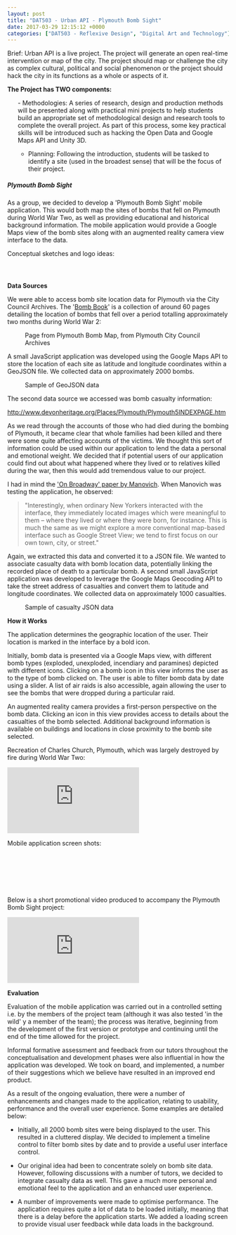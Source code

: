 ```yaml
---
layout: post
title: "DAT503 - Urban API - Plymouth Bomb Sight"
date: 2017-03-29 12:15:12 +0000
categories: ["DAT503 - Reflexive Design", "Digital Art and Technology"]
---
```


Brief: Urban API is a live project. The project will generate an open real-time intervention or map of the city. The project should map or challenge the city as complex cultural, political and social phenomenon or the project should hack the city in its functions as a whole or aspects of it.

**The Project has TWO components:**

<ol>- Methodologies: A series of research, design and production methods will be&nbsp;presented along with practical mini projects to help students build an&nbsp;appropriate set of methodological design and research tools to complete the&nbsp;overall project. As part of this process, some key practical skills will be&nbsp;introduced such as hacking the Open Data and Google Maps API and Unity&nbsp;3D.

- Planning: Following the introduction, students will be tasked to identify a site&nbsp;(used in the broadest sense) that will be the focus of their project.
</ol>

<h5>Plymouth Bomb Sight</h5>

As a group, we decided to develop a&nbsp;'Plymouth Bomb Sight' mobile application. This would both map the sites of bombs that fell on Plymouth during World War Two, as well as providing educational and historical background information. The mobile application would provide a Google Maps view of the bomb sites along with an augmented reality camera view interface to the data.

Conceptual sketches and logo ideas:

<figure><figure><a href="{{ site.baseurl }}/wp-content/uploads/2023/05/plymouth-bombsight-conceptual-sketch-01_33570786571_o.jpg"><img src="https://www.circleseven.co.uk/wp-content/uploads/2023/05/plymouth-bombsight-conceptual-sketch-01_33570786571_o.jpg" alt="" class="wp-image-838"/ loading="lazy"></a></figure>

<figure><a href="{{ site.baseurl }}/wp-content/uploads/2023/05/plymouth-bombsight-conceptual-sketch-02_33570788761_o.jpg"><img src="https://www.circleseven.co.uk/wp-content/uploads/2023/05/plymouth-bombsight-conceptual-sketch-02_33570788761_o.jpg" alt="" class="wp-image-837"/ loading="lazy"></a></figure>

<figure><a href="{{ site.baseurl }}/wp-content/uploads/2023/05/plymouth-bombsight-logo-ideas_33570788371_o.jpg"><img src="https://www.circleseven.co.uk/wp-content/uploads/2023/05/plymouth-bombsight-logo-ideas_33570788371_o.jpg" alt="" class="wp-image-836"/ loading="lazy"></a></figure>
</figure>

**Data Sources**

<p>We were able to access bomb site location data for Plymouth via the City Council Archives. The '<a href="http://web.plymouth.gov.uk/archivescatalogue?criteria=bomb+book&amp;operator=AND">Bomb Book</a>' is a collection of around 60 pages detailing the location of bombs that fell over a period totalling approximately two months during World War 2:</p>

<figure><a href="{{ site.baseurl }}/wp-content/uploads/2023/05/Page42.jpeg"><img src="https://www.circleseven.co.uk/wp-content/uploads/2023/05/Page42-1024x848.jpeg" alt="" class="wp-image-839"/ loading="lazy"></a><figcaption> Page from Plymouth Bomb Map, from Plymouth City Council Archives</figcaption></figure>

A small JavaScript application was developed using the Google Maps API to store the location of each site as latitude and longitude coordinates within a GeoJSON file. We collected data on approximately 2000 bombs.

<figure><a href="{{ site.baseurl }}/wp-content/uploads/2023/05/geojson_capture.jpeg"><img src="https://www.circleseven.co.uk/wp-content/uploads/2023/05/geojson_capture.jpeg" alt="" class="wp-image-840"/ loading="lazy"></a><figcaption>Sample of GeoJSON data</figcaption></figure>

The second data source we accessed was bomb casualty information:

<p><a href="http://www.devonheritage.org/Places/Plymouth/Plymouth5INDEXPAGE.htm">http://www.devonheritage.org/Places/Plymouth/Plymouth5INDEXPAGE.htm</a></p>

As we read through the accounts of those who had died during the bombing of Plymouth, it became clear that whole families had been killed and there were some quite affecting accounts of the victims. We thought this sort of information could be used within our application to lend the data a personal and emotional weight. We decided that if potential users of our application could find out about what happened where they lived or to relatives killed during the war, then this would add tremendous value to our project.

<p>I had in mind the <a href="{{ site.baseurl }}/dat503-on-broadway-paper-review/">'On Broadway' paper by Manovich</a>. When Manovich was testing the application, he observed:</p>

<blockquote><p>"Interestingly, when ordinary New Yorkers interacted with the interface, they immediately located images which were meaningful to them – where they lived or where they were born, for instance. This is much the same as we might explore a more conventional map-based interface such as Google Street View; we tend to first focus on our own town, city, or street."</p>
</blockquote>

Again, we extracted this data and converted it to a JSON file. We wanted to associate casualty data with bomb location data, potentially linking the recorded place of death to a particular bomb. A second small JavaScript application was developed to leverage the Google Maps Geocoding API to take the street address of casualties and convert them to latitude and longitude coordinates. We collected data on approximately 1000 casualties.

<figure><a href="{{ site.baseurl }}/wp-content/uploads/2023/05/casualty_json.jpeg"><img src="https://www.circleseven.co.uk/wp-content/uploads/2023/05/casualty_json-1024x319.jpeg" alt="" class="wp-image-841"/ loading="lazy"></a><figcaption>Sample of casualty JSON data</figcaption></figure>

**How it Works**

The application determines the geographic location of the user. Their location is marked in the interface by a bold icon.

Initially, bomb data is presented via a Google Maps view, with different bomb types (exploded, unexploded, incendiary and paramines) depicted with different icons. Clicking on a bomb icon in this view informs the user as to the type of bomb clicked on. The user is able to filter bomb data by date using a slider. A list of air raids is also accessible, again allowing the user to see the bombs that were dropped during a particular raid.

An augmented reality camera provides a first-person perspective on the bomb data. Clicking an icon in this view provides access to details about the casualties of the bomb selected. Additional background information is available on buildings and locations&nbsp;in close proximity to the bomb site selected.

Recreation of Charles Church, Plymouth, which was largely destroyed by fire during World War Two:

<div class="embed-container"><iframe src="https://www.youtube.com/embed/jfu0DBpCT8Q" frameborder="0" allow="accelerometer; autoplay; clipboard-write; encrypted-media; gyroscope; picture-in-picture" allowfullscreen></iframe></div>

Mobile application screen shots:

<figure><figure><img src="https://www.circleseven.co.uk/wp-content/uploads/2023/05/plymouth-bombsight-air-raid-list_33700017625_o-576x1024.png" alt="" class="wp-image-845"/ loading="lazy"></figure>

<figure><a href="{{ site.baseurl }}/wp-content/uploads/2023/05/plymouth-bombsight-augmented-reality-view_33561359696_o.png"><img src="https://www.circleseven.co.uk/wp-content/uploads/2023/05/plymouth-bombsight-augmented-reality-view_33561359696_o.png" alt="" class="wp-image-844"/ loading="lazy"></a></figure>

<figure><img src="https://www.circleseven.co.uk/wp-content/uploads/2023/05/plymouth-bombsight-casualty-details_33700016455_o-576x1024.png" alt="" class="wp-image-847"/ loading="lazy"></figure>

<figure><img src="https://www.circleseven.co.uk/wp-content/uploads/2023/05/plymouth-bombsight-casualty-list_33315880710_o-576x1024.png" alt="" class="wp-image-846"/ loading="lazy"></figure>

<figure><a href="{{ site.baseurl }}/wp-content/uploads/2023/05/plymouth-bombsight-google-maps-view_33472895031_o.png"><img src="https://www.circleseven.co.uk/wp-content/uploads/2023/05/plymouth-bombsight-google-maps-view_33472895031_o.png" alt="" class="wp-image-843"/ loading="lazy"></a></figure>

<figure><img src="https://www.circleseven.co.uk/wp-content/uploads/2023/05/plymouth-bombsight-loading-screen_32886604283_o-576x1024.png" alt="" class="wp-image-848"/ loading="lazy"></figure>

<figure><a href="{{ site.baseurl }}/wp-content/uploads/2023/05/plymouth-bombsight-location-background-information_33561359746_o.png"><img src="https://www.circleseven.co.uk/wp-content/uploads/2023/05/plymouth-bombsight-location-background-information_33561359746_o.png" alt="" class="wp-image-842"/ loading="lazy"></a></figure>
</figure>

Below is a&nbsp;short promotional video produced to accompany the Plymouth Bomb Sight project:

<div class="embed-container"><iframe src="https://www.youtube.com/embed/UCzb8Z173D8" frameborder="0" allow="accelerometer; autoplay; clipboard-write; encrypted-media; gyroscope; picture-in-picture" allowfullscreen></iframe></div>

**Evaluation**

Evaluation of the mobile application was carried out in a controlled setting i.e. by the members of the project team (although it was also tested 'in the wild' y a member of the team); the process was iterative, beginning from the development of the first version or prototype and continuing until the end of the time allowed for the project.

Informal formative assessment and feedback from&nbsp;our tutors throughout the conceptualisation and development phases were also influential in how the application was developed. We took on board, and implemented, a number of their suggestions which we believe have resulted in an improved end product.

As a result of the ongoing evaluation, there were a number of enhancements and changes made to the application, relating to usability, performance and the overall user experience. Some examples are detailed below:

- Initially, all 2000 bomb sites were being displayed to the user. This resulted in a cluttered display. We decided to implement a timeline control to filter bomb sites by date and to provide a useful user interface control.

- Our original idea had been to concentrate solely on bomb site data. However, following discussions with a number of tutors, we decided to integrate casualty data as well. This gave a much more personal and emotional feel to the application and an enhanced user experience.

- A number of improvements were made to optimise performance. The application requires quite a lot of data to be loaded initially, meaning that there is a delay before the application starts. We added a loading screen to provide visual user feedback while data loads in the background.

